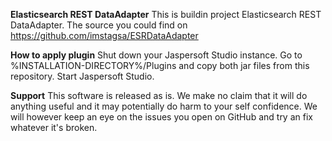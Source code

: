 **Elasticsearch REST DataAdapter**
This is buildin project Elasticsearch REST DataAdapter. The source you could find on https://github.com/imstagsa/ESRDataAdapter

**How to apply plugin**
Shut down your Jaspersoft Studio instance.
Go to %INSTALLATION-DIRECTORY%/Plugins and copy both jar files from this repository.
Start Jaspersoft Studio.

**Support**
This software is released as is. We make no claim that it will do anything useful and it may potentially do harm to your self confidence. We will however keep an eye on the issues you open on GitHub and try an fix whatever it's broken.
